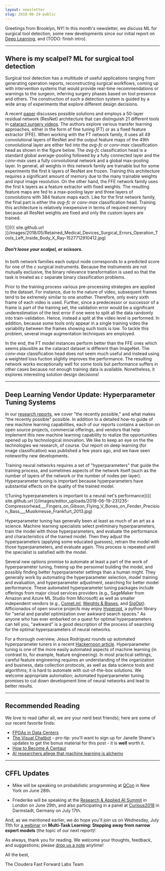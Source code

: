 ```yaml
---
layout: newsletter
slug: 2018-06-29-public
---
```


Greetings from Brooklyn, NY!  In this month's newsletter, we discuss ML for surgical tool detection, some new developments since our initial report on [Deep Learning](https://www.fastforwardlabs.com/research/FF03), and (TODO: finish intro).  

---

## Where is my scalpel? ML for surgical tool detection

Surgical tool detection has a multitude of useful applications ranging from generating operation reports, reconstructing 
surgical workflows, coming up with intervention systems that would provide real-time recommendations or warnings to the 
surgeon, inferring surgery phases based on tool presence and others. The construction of such a detection system is guided
by a wide array of experiments that explore different design decisions.

A recent [paper](https://arxiv.org/pdf/1805.05760.pdf) discusses possible solutions and employs a 50-layer residual network (ResNet) architecture that can distinguish 21 different tools in [cataract surgery videos](https://cataracts.grand-challenge.org/data/). The authors explore various transfer learning approaches, either in the form of fine tuning (FT) or as a fixed feature extractor (FFE). When working with the FT network family, it uses all 49 convolutional layers of ResNet and the output feature maps of the 49th convolutional layer are either fed into the *avg-fc* or *conv-max* classification head as shown in the figure below. The *avg-fc* classification head is a standard global average-pooling followed by a fully connected layer and the *conv-max* uses a fully convolutional network and a global max-pooling layer. In general, all weights in this network family are trainable but for some experiments the first k layers of ResNet are frozen. Training this architecture requires a significant amount of memory due to the many trainable weights and input image resolution. On the other hand, the FFE network family uses the first k layers as a feature extractor with fixed weights. The resulting feature maps are fed to a max-pooling layer and three layers of convolutions with 384 feature maps each. Like for the first network family, the final part is either the *avg-fc* or *conv-max* classification head. Training this architecture is relatively inexpensive in terms of required memory because all ResNet weights are fixed and only the custom layers are trained. 

![]({{ site.github.url }}/images/2018/05/Retained_Medical_Devices_Surgical_Errors_Operation_Tools_Left_Inside_Body_X_Ray-1527712910412.jpg)
##### Don't loose your scalpel, or scissors.

In both network families each output node corresponds to a predicted score for one of the *c* surgical instruments. Because the instruments are not mutually exclusive, the binary relevance transformation is used so that the task is treated as *c* separate binary classification problems.

Prior to the training process various pre-processing strategies are applied to the dataset. For instance, due to the nature of video, subsequent frames tend to be extremely similar to one another. Therefore, only every sixth frame of each video is used. Further, since a predecessor or successor of a frame is part of the training set, the validation error would be a significant underestimation of the test error if one were to split all the data randomly into train-validation. Hence, instead a split at the video level is performed. In addition, because some tools only appear in a single training video the variability between the frames showing such tools is low. To tackle this problem, several image augmentation techniques are employed.

In the end, the FT model instances perform better than the FFE ones which seems plausible as the cataract dataset is different than ImageNet. The *conv-max* classification head does not seem much useful and instead using a weighted loss fuction slightly improves the performance. The resulting network works exceptionally well for some tools but performance suffers in other cases because not enough training data is available. Nonetheless, it explores interesting solution design decisions!

---

## Deep Learning Vendor Update: Hyperparameter Tuning Systems

In our [research reports](https://www.cloudera.com/products/fast-forward-labs-research/fast-forward-labs-research-reports.html), we cover "the recently possible," and what makes "the recently possible" possible. In addition to a detailed how-to guide of new machine learning capabilities, each of our reports contains a section on open source projects, commercial offerings, and vendors that help implement this new machine learning capability to realize the opportunities opened up by technological innovation. We like to keep an eye on the the technologies we research, of course. Our report on deep learning (for image classification) was published a few years ago, and we have seen noteworthy new developments.

Training neural networks requires a set of "hyperparameters" that guide the training process, and sometimes aspects of the network itself (such as the number of layers of the network or the number of nodes per layer). Hyperparameter tuning is important because hyperparameters have substantial effects on the quality of the trained model.

![Tuning hyperparameters is important to a neural net's performance]({{ site.github.url }}/images/editor_uploads/2018-06-19-231235-Compressorhead___Fingers_on_Gibson_Flying_V_Bones_on_Fender_Precision_Bass___Musikmesse_Frankfurt_2013.jpg)

Hyperparameter tuning has generally been at least as much of an art as a science. Machine learning specialists select preliminary hyperparameters, train the model with those hyperparameters, and evaluate the performance and characteristics of the trained model. Then they adjust the hyperparameters (applying some educated guesses), retrain the model with those hyperparameters, and evaluate again. This process is repeated until the specialist is satisfied with the model.

Several new options promise to automate at least a part of the work of hyperparameter tuning, freeing up the personnel building the model, and possibly finding better hyperparameter settings than a human might. They generally work by automating the hyperparameter selection, model training and evaluation, and hyperparameter adjustment, searching for better model performance. These automated hyperparameter tuning packages include offerings from major cloud services providers (e.g., SageMaker from Amazon and Azure ML Studio from Microsoft) as well as smaller independent vendors (e.g., [Comet.ml](https://www.comet.ml/), [Weights & Biases](https://www.wandb.com/), and [SigOpt](https://sigopt.com/)). Afficionados of open source projects may enjoy [Hyperopt](https://github.com/hyperopt/hyperopt), a python library for "serial and parallel optimization over awkward search spaces." As anyone who has ever embarked on a quest for optimal hyperparameters can tell you, "awkward" is a good description of the process of searching for the optimal hyperparameters of neural networks.

For a thorough overview, Jesus Rodriguez rounds up automated hyperparameter tuners in a recent [Hackernoon article](https://hackernoon.com/hyperparameter-tuning-platforms-are-becoming-a-new-market-in-the-deep-learning-space-7106f0ac1689). Hyperparameter tuning is one of the more easily automated aspects of machine learning (in contrast to, for example, feature engineering). In most practical settings, careful feature engineering requires an understanding of the organization and business, data collection protocols, as well as data science tools and algorithms; it is hard to automate with out-of-the-box solutions. We welcome appropriate automation; automated hyperparameter tuning promises to cut down development time of neural networks and lead to better results.

---

## Recommended Reading

We love to read (after all, we *are* your nerd best friends); here are some of our recent favorite finds:

* [FPGAs in Data Centers](https://queue.acm.org/detail.cfm?id=3231573)
* [The Visual Chatbot](http://aiweirdness.com/post/175110257767/the-visual-chatbot) - pro-tip: you'll want to sign up for Janelle Shane's updates to get the bonus material for this post - it is **well** worth it.
* [How to Become A Centaur](https://jods.mitpress.mit.edu/pub/issue3-case)
* [AI researchers allege that machine learning is alchemy](http://www.sciencemag.org/news/2018/05/ai-researchers-allege-machine-learning-alchemy)

---

## CFFL Updates

* Mike will be speaking on probabilistic programming at [QCon](https://qconnewyork.com/ny2018/presentation/modern-cs-presentation-1) in New York on June 28th.

* Friederike will be speaking at the [Research & Applied AI Summit](https://raais.co/) in London on June 29th, and also participating in a panel at [Curious2018](https://curious2018.com/) in Darmstadt, Germany on July 17th.

And, as we mentioned earlier, we do hope you'll join us on Wednesday, July 11th for [a webinar](https://info.cloudera.com/LP=2027?elq_id=CCLOU000007199414) on **Multi-Task Learning: Stepping away from narrow expert models** (the topic of our next report)!


As always, thank you for reading. We welcome your thoughts, feedback, and suggestions; please [drop us a note](mailto:cffl@fastforwardlabs.com) anytime!

All the best,

The Cloudera Fast Forward Labs Team
